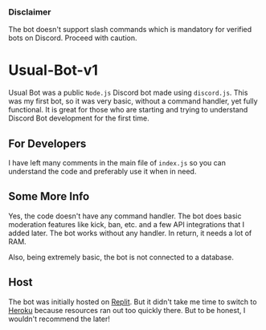 ### Disclaimer
The bot doesn't support slash commands which is mandatory for verified bots on Discord. Proceed with caution.

# Usual-Bot-v1
Usual Bot was a public `Node.js` Discord bot made using `discord.js`. This was my first bot, so it was very basic, without a command handler, yet fully functional. It is great for those who are starting and trying to understand Discord Bot development for the first time.

## For Developers
I have left many comments in the main file of `index.js` so you can understand the code and preferably use it when in need.

## Some More Info
Yes, the code doesn't have any command handler. The bot does basic moderation features like kick, ban, etc. and a few API integrations that I added later. The bot works without any handler. In return, it needs a lot of RAM. 

Also, being extremely basic, the bot is not connected to a database.

## Host
The bot was initially hosted on [Replit](https://replit.com). But it didn't take me time to switch to [Heroku](https://heroku.com) because resources ran out too quickly there. But to be honest, I wouldn't recommend the later!
